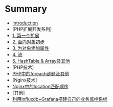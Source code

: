 # Summary

* [Introduction](README.md)
* [PHP扩展开发系列]
 * [1. 第一个扩展](extension_c1.md)
 * [2. 面向对象初步](extension_c2.md)
 * [3. 为对象添加属性](extension_c3.md)
 * [4. 流](extension_c4.md)
 * [5. HashTable & Array及其他](extension_c5.md)
* [PHP技术]
 * [PHP中的foreach谜题及其他](php_foreach.md)
* [Nginx技术]
 * [Nginx中的location匹配顺序](nginx_location.md)
* [其他]
 * [利用Influxdb+Grafana搭建自己的业务监控系统](monitor.md)
